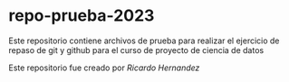 # repo-prueba-2023
Este repositorio contiene archivos de prueba para realizar el ejercicio de repaso de git y github para el curso de proyecto de ciencia de datos

Este repositorio fue creado por *Ricardo Hernandez* 
